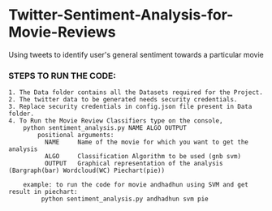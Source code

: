 # Twitter-Sentiment-Analysis-for-Movie-Reviews
Using tweets to identify user's general sentiment towards a particular movie

### STEPS TO RUN THE CODE:
	1. The Data folder contains all the Datasets required for the Project.
	2. The twitter data to be generated needs security credentials.
	3. Replace security credentials in config.json file present in Data folder.
	4. To Run the Movie Review Classifiers type on the console,
		python sentiment_analysis.py NAME ALGO OUTPUT
			positional arguments:
			  NAME     Name of the movie for which you want to get the analysis
			  ALGO     Classification Algorithm to be used (gnb svm)
			  OUTPUT   Graphical representation of the analysis (Bargraph(bar) Wordcloud(WC) Piechart(pie))

		example: to run the code for movie andhadhun using SVM and get result in piechart:
			 python sentiment_analysis.py andhadhun svm pie
